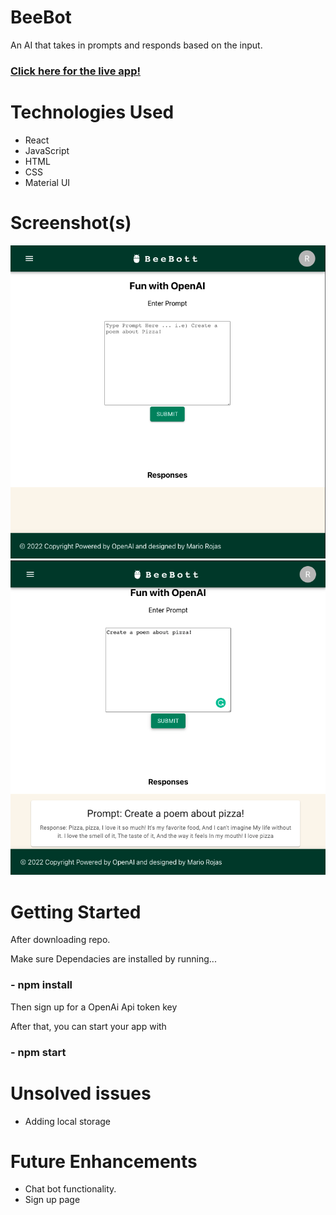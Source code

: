 # BeeBot
An AI that takes in prompts and responds based on the input. 

### [Click here for the live app!](https://openaichallenge.netlify.app/)
# Technologies Used
- React
- JavaScript
- HTML
- CSS
- Material UI


# Screenshot(s)
![Homepage](src/readmeimages/screenshot1.png)
![Prompts](src/readmeimages/screenshot2.png)
# Getting Started
After downloading repo. 

Make sure Dependacies are installed by running...
### - npm install

Then sign up for a OpenAi Api token key

After that, you can start your app with 

### - npm start

# Unsolved issues
- Adding local storage

# Future Enhancements
- Chat bot functionality.
- Sign up page 

